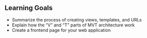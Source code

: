 ## Learning Goals ##

*	Summarize the process of creating views, templates, and URLs 
*	Explain how the “V” and “T” parts of MVT architecture work
*	Create a frontend page for your web application
